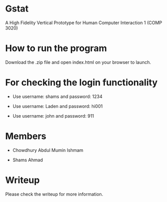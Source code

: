 # Gstat

A High Fidelity Vertical Prototype for Human Computer Interaction 1 (COMP 3020)

# How to run the program

Download the .zip file and open index.html on your browser to launch. 

# For checking the login functionality

* Use username: shams and password: 1234

* Use username: Laden and password: hi001

* Use username: john and password: 911


# Members

* Chowdhury Abdul Mumin Ishmam

* Shams Ahmad

# Writeup 

Please check the writeup for more information. 